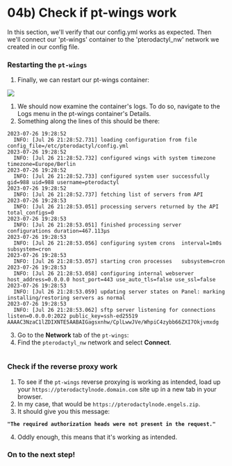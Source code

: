# 04b) Check if pt-wings work

In this section, we'll verify that our config.yml works as expected. Then we'll connect our 'pt-wings' container to the 'pterodactyl\_nw' network we created in our config file.

### Restarting the `pt-wings`

1. Finally, we can restart our pt-wings container:

![](https://i.imgur.com/7rkDKBN.png)

1. We should now examine the container's logs. To do so, navigate to the Logs menu in the pt-wings container's Details.
2. Something along the lines of this should be there:

```log
2023-07-26 19:28:52
  INFO: [Jul 26 21:28:52.731] loading configuration from file config_file=/etc/pterodactyl/config.yml
2023-07-26 19:28:52
  INFO: [Jul 26 21:28:52.732] configured wings with system timezone timezone=Europe/Berlin
2023-07-26 19:28:52
  INFO: [Jul 26 21:28:52.733] configured system user successfully gid=988 uid=988 username=pterodactyl
2023-07-26 19:28:52
  INFO: [Jul 26 21:28:52.737] fetching list of servers from API
2023-07-26 19:28:53
  INFO: [Jul 26 21:28:53.051] processing servers returned by the API total_configs=0
2023-07-26 19:28:53
  INFO: [Jul 26 21:28:53.051] finished processing server configurations duration=467.113µs
2023-07-26 19:28:53
  INFO: [Jul 26 21:28:53.056] configuring system crons  interval=1m0s subsystem=cron
2023-07-26 19:28:53
  INFO: [Jul 26 21:28:53.057] starting cron processes   subsystem=cron
2023-07-26 19:28:53
  INFO: [Jul 26 21:28:53.058] configuring internal webserver host_address=0.0.0.0 host_port=443 use_auto_tls=false use_ssl=false
2023-07-26 19:28:53
  INFO: [Jul 26 21:28:53.059] updating server states on Panel: marking installing/restoring servers as normal
2023-07-26 19:28:53
  INFO: [Jul 26 21:28:53.062] sftp server listening for connections listen=0.0.0.0:2022 public_key=ssh-ed25519 AAAAC3NzaC1lZDIXNTE5AABAIGagsxnhw/CplLwwJVe/WhpiC4zybb66ZXI7Okjvmxdg
```

3. Go to the **Network** tab of the `pt-wings`: <img src="https://i.imgur.com/t8T5r9G.png" alt="" data-size="line">
4. Find the `pterodactyl_nw` network and select **Connect**.

<figure><img src="https://i.imgur.com/ryvgm0Q.gif" alt=""><figcaption></figcaption></figure>

### Check if the reverse proxy work

1. To see if the `pt-wings` reverse proxying is working as intended, load up your `https://pterodactylnode.domain.com` site up in a new tab in your browser.
2. In my case, that would be `https://pterodactylnode.engels.zip`.
3. It should give you this message:

<pre class="language-json"><code class="lang-json"><strong>"The required authorization heads were not present in the request."
</strong></code></pre>

4. Oddly enough, this means that it's working as intended.

### On to the next step!
